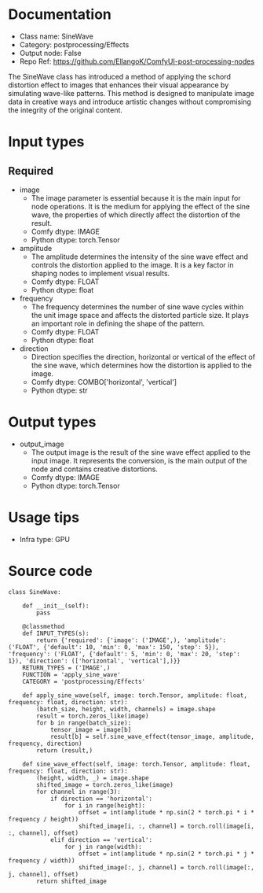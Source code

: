 # Documentation
- Class name: SineWave
- Category: postprocessing/Effects
- Output node: False
- Repo Ref: https://github.com/EllangoK/ComfyUI-post-processing-nodes

The SineWave class has introduced a method of applying the schord distortion effect to images that enhances their visual appearance by simulating wave-like patterns. This method is designed to manipulate image data in creative ways and introduce artistic changes without compromising the integrity of the original content.

# Input types
## Required
- image
    - The image parameter is essential because it is the main input for node operations. It is the medium for applying the effect of the sine wave, the properties of which directly affect the distortion of the result.
    - Comfy dtype: IMAGE
    - Python dtype: torch.Tensor
- amplitude
    - The amplitude determines the intensity of the sine wave effect and controls the distortion applied to the image. It is a key factor in shaping nodes to implement visual results.
    - Comfy dtype: FLOAT
    - Python dtype: float
- frequency
    - The frequency determines the number of sine wave cycles within the unit image space and affects the distorted particle size. It plays an important role in defining the shape of the pattern.
    - Comfy dtype: FLOAT
    - Python dtype: float
- direction
    - Direction specifies the direction, horizontal or vertical of the effect of the sine wave, which determines how the distortion is applied to the image.
    - Comfy dtype: COMBO['horizontal', 'vertical']
    - Python dtype: str

# Output types
- output_image
    - The output image is the result of the sine wave effect applied to the input image. It represents the conversion, is the main output of the node and contains creative distortions.
    - Comfy dtype: IMAGE
    - Python dtype: torch.Tensor

# Usage tips
- Infra type: GPU

# Source code
```
class SineWave:

    def __init__(self):
        pass

    @classmethod
    def INPUT_TYPES(s):
        return {'required': {'image': ('IMAGE',), 'amplitude': ('FLOAT', {'default': 10, 'min': 0, 'max': 150, 'step': 5}), 'frequency': ('FLOAT', {'default': 5, 'min': 0, 'max': 20, 'step': 1}), 'direction': (['horizontal', 'vertical'],)}}
    RETURN_TYPES = ('IMAGE',)
    FUNCTION = 'apply_sine_wave'
    CATEGORY = 'postprocessing/Effects'

    def apply_sine_wave(self, image: torch.Tensor, amplitude: float, frequency: float, direction: str):
        (batch_size, height, width, channels) = image.shape
        result = torch.zeros_like(image)
        for b in range(batch_size):
            tensor_image = image[b]
            result[b] = self.sine_wave_effect(tensor_image, amplitude, frequency, direction)
        return (result,)

    def sine_wave_effect(self, image: torch.Tensor, amplitude: float, frequency: float, direction: str):
        (height, width, _) = image.shape
        shifted_image = torch.zeros_like(image)
        for channel in range(3):
            if direction == 'horizontal':
                for i in range(height):
                    offset = int(amplitude * np.sin(2 * torch.pi * i * frequency / height))
                    shifted_image[i, :, channel] = torch.roll(image[i, :, channel], offset)
            elif direction == 'vertical':
                for j in range(width):
                    offset = int(amplitude * np.sin(2 * torch.pi * j * frequency / width))
                    shifted_image[:, j, channel] = torch.roll(image[:, j, channel], offset)
        return shifted_image
```